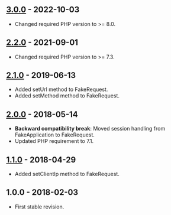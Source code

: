 ## [3.0.0] - 2022-10-03
- Changed required PHP version to >= 8.0.

## [2.2.0] - 2021-09-01
- Changed required PHP version to >= 7.3.

## [2.1.0] - 2019-06-13
- Added setUrl method to FakeRequest.
- Added setMethod method to FakeRequest.

## [2.0.0] - 2018-05-14
- **Backward compatibility break**: Moved session handling from FakeApplication to FakeRequest.
- Updated PHP requirement to 7.1.

## [1.1.0] - 2018-04-29
- Added setClientIp method to FakeRequest.

## 1.0.0 - 2018-02-03
- First stable revision.

[3.0.0]: https://github.com/themichaelhall/bluemvc-fakes/compare/v2.2.0...v3.0.0
[2.2.0]: https://github.com/themichaelhall/bluemvc-fakes/compare/v2.1.0...v2.2.0
[2.1.0]: https://github.com/themichaelhall/bluemvc-fakes/compare/v2.0.0...v2.1.0
[2.0.0]: https://github.com/themichaelhall/bluemvc-fakes/compare/v1.1.0...v2.0.0
[1.1.0]: https://github.com/themichaelhall/bluemvc-fakes/compare/v1.0.0...v1.1.0
